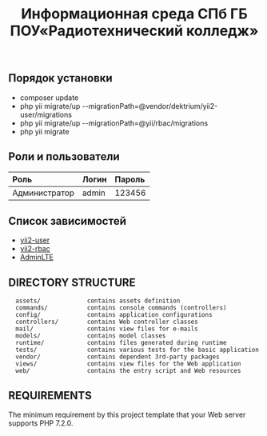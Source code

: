 <p align="center">
    <h1 align="center">Информационная среда СПб ГБ ПОУ«Радиотехнический колледж» </h1>
    <br>
</p>

Порядок установки
-------------------
* composer update
* php yii migrate/up --migrationPath=@vendor/dektrium/yii2-user/migrations
* php yii migrate/up --migrationPath=@yii/rbac/migrations
* php yii migrate

Роли и пользователи
-------------------

| Роль          | Логин | Пароль |
|:--------------|:------|:-------|
| Администратор | admin | 123456 |
 

Список зависимостей
-------------------

* [yii2-user](https://github.com/dektrium/yii2-user)  
* [yii2-rbac](https://github.com/dektrium/yii2-rbac)  
* [AdminLTE](https://github.com/dmstr/yii2-adminlte-asset)  

DIRECTORY STRUCTURE
-------------------

      assets/             contains assets definition
      commands/           contains console commands (controllers)
      config/             contains application configurations
      controllers/        contains Web controller classes
      mail/               contains view files for e-mails
      models/             contains model classes
      runtime/            contains files generated during runtime
      tests/              contains various tests for the basic application
      vendor/             contains dependent 3rd-party packages
      views/              contains view files for the Web application
      web/                contains the entry script and Web resources



REQUIREMENTS
------------

The minimum requirement by this project template that your Web server supports PHP 7.2.0.


